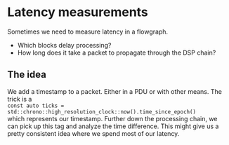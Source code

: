 # Latency measurements

Sometimes we need to measure latency in a flowgraph. 

* Which blocks delay processing?
* How long does it take a packet to propagate through the DSP chain?

## The idea

We add a timestamp to a packet. Either in a PDU or with other means. The trick is a<br>
`const auto ticks = std::chrono::high_resolution_clock::now().time_since_epoch()`<br>
which represents our timestamp. Further down the processing chain, we can pick up this tag and analyze the time difference. This might give us a pretty consistent idea where we spend most of our latency.

